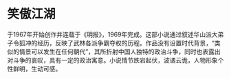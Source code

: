 # 笑傲江湖

于1967年开始创作并连载于《明报》，1969年完成。这部小说通过叙述华山派大弟子令狐冲的经历，反映了武林各派争霸夺权的历程。作品没有设置时代背景，“类似的情景可以发生在任何朝代”，其所折射中国人独特的政治斗争，同时也表露出对斗争的哀叹，具有一定的政治寓意。小说情节跌宕起伏，波谲云诡，人物形象个性鲜明，生动可感。
